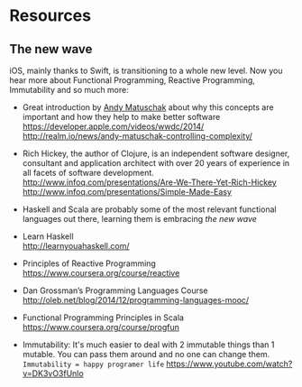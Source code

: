 # Resources

## The new wave

iOS, mainly thanks to Swift, is transitioning to a whole new level. Now you hear more about Functional Programming, Reactive Programming, Immutability and so much more:

- Great introduction by [Andy Matuschak](https://twitter.com/andy_matuschak) about why this concepts are important and how they help to make better software  
https://developer.apple.com/videos/wwdc/2014/  
http://realm.io/news/andy-matuschak-controlling-complexity/  

- Rich Hickey, the author of Clojure, is an independent software designer, consultant and application architect with over 20 years of experience in all facets of software development.
http://www.infoq.com/presentations/Are-We-There-Yet-Rich-Hickey  
http://www.infoq.com/presentations/Simple-Made-Easy  

- Haskell and Scala are probably some of the most relevant functional languages out there, learning them is embracing *the new wave*

- Learn Haskell  
http://learnyouahaskell.com/

- Principles of Reactive Programming  
https://www.coursera.org/course/reactive

- Dan Grossman’s Programming Languages Course  
http://oleb.net/blog/2014/12/programming-languages-mooc/

- Functional Programming Principles in Scala  
https://www.coursera.org/course/progfun

- Immutability: It's much easier to deal with 2 immutable things than 1 mutable. You can pass them around and no one can change them. `Immutability = happy programer life`
https://www.youtube.com/watch?v=DK3vO3fUnlo

